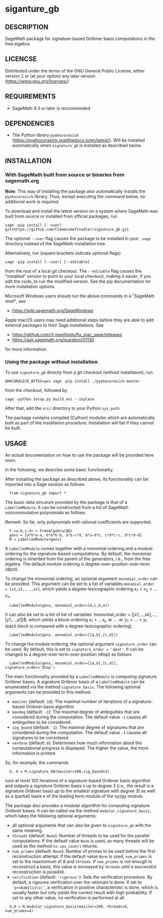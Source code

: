 # siganture_gb

## DESCRIPTION

SageMath package for signature-based Gröbner basis computations in the free algebra.

## LICENCSE

Distributed under the terms of the GNU General Public License, either version 2 or (at your option) any later version (https://www.gnu.org/licenses/)

## REQUIREMENTS

- SageMath 9.3 or later is recommended

## DEPENDENCIES

- The Python library `pyahocorasick` (https://pyahocorasick.readthedocs.io/en/latest/).
  Will be installed automatically when `signature_gb` is installed as described below.
  

## INSTALLATION

### With SageMath built from source or binaries from sagemath.org

**Note**: This way of installing the package also automatically installs the `pyahocorasick` library.
Thus, except executing the command below, no additional work is required.

To download and install the latest version on a system where SageMath
was built from source or installed from official packages, run

    sage -pip install [--user] git+https://github.com/ClemensHofstadler/signature_gb.git
    
The optional `--user` flag causes the package to be installed in your `.sage`
directory instead of the SageMath installation tree.

Alternatively, run (square brackets indicate optional flags)

    sage -pip install [--user] [--editable] .

from the root of a local git checkout. The `--editable` flag causes the
"installed" version to point to your local checkout, making it easier,
if you edit the code, to run the modified version. See the pip documentation
for more installation options.

Microsoft Windows users should run the above commands in a "SageMath shell", see

- https://wiki.sagemath.org/SageWindows

Apple macOS users may need additional steps before they are able to add external
packages to their Sage installations. See

- https://github.com/3-manifolds/fix_mac_sage/releases
- https://ask.sagemath.org/question/51130

for more information.

### Using the package without installation

To use `signature_gb` directly from a git checkout (without installation), run

    AHOCORASICK_BYTES=yes sage -pip install ./pyahocorasick-master
from the checkout, followed by

    sage -python setup.py build_ext --inplace

After that, add the `src/` directory to your Python `sys.path`.

The package contains compiled (Cython) modules which are automatically built as
part of the installation procedure. Installation will fail if they cannot be
built.


## USAGE

An actual documentation on how to use the package will be provided here soon.

In the following, we describe some basic functionality.

After installing the package as described above, its functionality can be 
imported into a Sage session as follows
```
  from signature_gb import *
```
The basic data strcuture provided by the package is that of a `LabelledModule`.
It can be constructed from a list of SageMath noncommutative polynomials as follows.

*Remark*: So far, only polynomials with rational coefficients are supported.

```
  F.<a,b,c,d> = FreeAlgebra(QQ)
  gens = [a*b*a-a, b*a*b-b, a*b-c*d, b*a-d*c, c*d*c-c, d*c*d-d]
  M = LabelledModule(gens)
```
A `LabelledModule` comes together with a monomial ordering and a module ordering for the signature-based
computations. By default, the monomial ordering is inherited from the parent of the generators, i.e.,
from the free algebra. The default module ordering is degree-over-position-over-term (dpot).

To change the monomial ordering, an optional argument `monomial_order` can be provided.
This argument can be set to a list of variables `monomial_order = [x1,x2,...,xn]`, 
which yields a degree-lexicographic ordering $x_1 < x_2 < \dots x_n$.
```
  LabelledModule(gens, monomial_order=[d,c,b,a])
```
It can also be set to a list of list of variables `monomial_order = [[x1,...,xk],...,[y1,...,yl]]$,
which yields a block-ordering $x_1 < \dots x_k \ll \dots \ll y_1 < \dots < y_l$ (each block is compared with a degree-lexicographic ordering).
```
  LabelledModule(gens, monomial_order=[[a,b],[c,d]])
```
To change the module ordering, the optional argument `signature_order` can be used.
By default, this is set to `signature_order = 'dpot'`. It can be changed to a 
degree-over-term-over-position (dtop) as follows
```
  LabelledModule(gens, monomial_order=[[a,b],[c,d]], signature_order='dtop')
```

The main functionality provided by a `LabelledModule` is computing signature Gröbner bases.
A signature Gröbner basis of a `LabelledModule` can be enumerated via the method `signature_basis`.
The following optional arguments can be provided to this method:
- `maxiter` (default: `10`): The maximal number of iterations of a signature-based Gröbner basis algorithm
- `maxdeg` (default: `-1`): The maximal degree of ambiguities that are considered during the computation.
  The default value `-1` causes all ambiguities to be considered.
- `sig_bound` (default: `-1`): The maximal degree of signatures that are considered during the computation.
  The default value `-1` causes all signatures to be considered.
- `verbose` (default: `0`): Determines how much information about the computational progress is displayed.
  The higher the value, the more information is printed.

So, for example, the commands
```
  G, H = M.signature_GB(maxiter=100,sig_bound=3)
```
runs at most 100 iterations of a signature-based Gröbner basis algorithm and outputs a signature Gröbner basis
`G` up to degree 3 (i.e., the result is a signature Gröbner basis up to the smallest signature with degree 3)
as well as a (partial) basis `H` of the leading term module of the syzgy module.

The package also provides a modular algorithm for computing signature Gröbner bases.
It can be called via the method `modular_signature_basis`, which takes the following optional arguments:
- all optional arguments that can also be given to `signature_gb` with the same meaning.
- `threads` (default: `None`): Number of threads to be used for the parallel computations. If the default value
  `None` is used, as many threads will be used as the method `os.cpu_coun()` returns.
- `num_primes` (default: `None`): Number of primes to be used before the first reconstruction attempt.
  If the default value `None` is used, `num_primes` is set to the maximimum of 8 and `threads`.
  If `num_primes` is not enough to reconstruct a basis, this value is increased by `threads` until a successful reconstruction is possible.
- `verification` (default: `'rigorous'`): Sets the verification procedure. By default, a rigouros verification over the rationals is done.
  If set to `'probabilistic'`, a verification in positive characteristic is done, which is usually faster but only yields the correct result with
  high probability. If set to any other value, no verification is performed at all.
```
  G,H = M.modular_signature_basis(maxiter=100, threads=4, num_primes=4)
```
  
